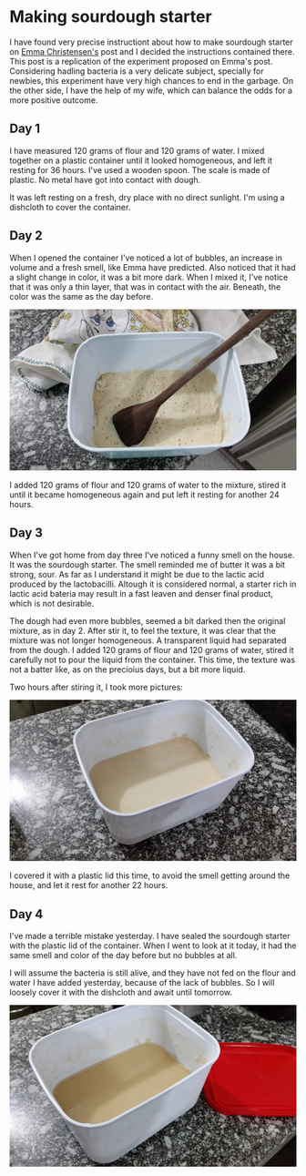 

# Making sourdough starter

I have found very precise instructiont about how to make sourdough starter on
[Emma
Christensen's](http://www.thekitchn.com/how-to-make-your-own-sourdough-starter-cooking-lessons-from-the-kitchn-47337) post and I decided the instructions contained there. This post
is a replication of the experiment proposed on Emma's post. Considering hadling
bacteria is a very delicate subject, specially for newbies, this experiment have
very high chances to end in the garbage. On the other side, I have the help of
my wife, which can balance the odds for a more positive outcome.

## Day 1

I have measured 120 grams of flour and 120 grams of water. I mixed together on
a plastic container until it looked homogeneous, and left it resting for 36
hours. I've used a wooden spoon. The scale is made of plastic. No metal have
got into contact with dough.

It was left resting on a fresh, dry place with no direct sunlight. I'm using a
dishcloth to cover the container.

## Day 2


When I opened the container I've noticed a lot of bubbles, an increase in volume
and a fresh smell, like Emma have predicted. Also noticed that it had a slight
change in color, it was a bit more dark. When I mixed it, I've notice that it
was only a thin layer, that was in contact with the air. Beneath, the color
was the same as the day before.

![Initial mixture after 36 hours of resting](/assets/making-sourdough-starter/day2.jpg)

I added 120 grams of flour and 120 grams of water to the mixture, stired it
until it became homogeneous again and put left it resting for another 24 hours.

## Day 3

When I've got home from day three I've noticed a funny smell on the house. It
was the sourdough starter. The smell reminded me of butter it was a bit strong,
sour. As far as I understand it might be due to the lactic acid produced by the
lactobacilli. Altough it is considered normal, a starter rich in lactic acid
bateria may result in a fast leaven and denser final product, which is not
desirable.

The dough had even more bubbles, seemed a bit darked then the original mixture,
as in day 2. After stir it, to feel the texture, it was clear that the mixture
was not longer homogeneous. A transparent liquid had separated from the dough. I
added 120 grams of flour and 120 grams of water, stired it carefully not to pour
the liquid from the container. This time, the texture was not a batter like, as
on the precioius days, but a bit more liquid.

Two hours after stiring it, I took more pictures:

![Day 3, two hours after adding flour, water and stiring it](/assets/making-sourdough-starter/day3.jpg)

I covered it with a plastic lid this time, to avoid the smell getting around the
house, and let it rest for another 22 hours.

## Day 4

I've made a terrible mistake yesterday. I have sealed
the sourdough starter with the plastic lid of the container. When I went to look
at it today, it had the same smell and color of the day before but no bubbles at
all.

I will assume the bacteria is still alive, and they have not fed on the flour and
water I have added yesterday, because of the lack of bubbles. So I will loosely
cover it with the dishcloth and await until tomorrow. 

![Day 4, no bubbles after left it sitting with the plastic lid sealing the container](/assets/making-sourdough-starter/day4.jpg)
